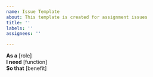 ```yaml
---
name: Issue Template
about: This template is created for assignment issues
title: ''
labels: ''
assignees: ''

---
```


**As a** [role]  
 **I need** [function]  
 **So that** [benefit]  
   

